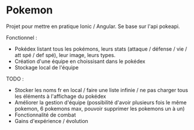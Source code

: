 # Pokemon
Projet pour mettre en pratique Ionic / Angular. Se base sur l'api pokeapi.

Fonctionnel :
- Pokédex listant tous les pokémons, leurs stats (attaque / défense / vie / att spé / def spé), leur image, leurs types.
- Création d'une équipe en choissisant dans le pokédex
- Stockage local de l'équipe

TODO :
- Stocker les noms fr en local / faire une liste infinie / ne pas charger tous les éléments à l'affichage du pokédex
- Améliorer la gestion d'équipe (possibilité d'avoir plusieurs fois le même pokemon, 6 pokemons max, pouvoir supprimer les pokemons un à un)
- Fonctionnalité de combat 
- Gains d'expérience / évolution
